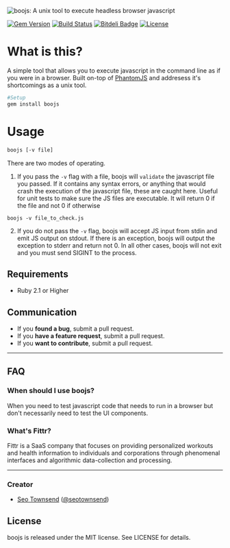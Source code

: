 ![boojs: A unix tool to execute headless browser javascript](https://raw.githubusercontent.com/sotownsend/boojs/master/logo.png)

[![Gem Version](https://badge.fury.io/rb/boojs.svg)](http://badge.fury.io/rb/boojs)
[![Build Status](https://travis-ci.org/sotownsend/boojs.svg?branch=master)](https://travis-ci.org/sotownsend/boojs)
[![Bitdeli Badge](https://d2weczhvl823v0.cloudfront.net/sotownsend/boojs/trend.png)](https://bitdeli.com/free "Bitdeli Badge")
[![License](http://img.shields.io/badge/license-MIT-green.svg?style=flat)](https://github.com/sotownsend/boojs/blob/master/LICENSE)

# What is this?
A simple tool that allows you to execute javascript in the command line as if you were in a browser. Built on-top of [PhantomJS](phantomjs.org) and 
addresess it's shortcomings as a unix tool.

```sh
#Setup
gem install boojs
```

# Usage
```sh
boojs [-v file]
```

There are two modes of operating.


1. If you pass the `-v` flag with a file, boojs will `validate` the javascript file you passed. If it contains any syntax errors, or anything that would crash the execution of the javascript file, these are caught here. Useful for unit tests to make sure the JS files are executable. It will return 0 if the file and not 0 if otherwise

`boojs -v file_to_check.js`

2. If you do not pass the `-v` flag, boojs will accept JS input from stdin and emit JS output on stdout. If there is an exception, boojs 
will output the exception to stderr and return not 0. In all other cases, boojs will not exit and you must send SIGINT to the process.


## Requirements

- Ruby 2.1 or Higher

## Communication

- If you **found a bug**, submit a pull request.
- If you **have a feature request**, submit a pull request.
- If you **want to contribute**, submit a pull request.

---

## FAQ

### When should I use boojs?

When you need to test javascript code that needs to run in a browser but don't necessarily need to test the UI components.

### What's Fittr?

Fittr is a SaaS company that focuses on providing personalized workouts and health information to individuals and corporations through phenomenal interfaces and algorithmic data-collection and processing.

* * *

### Creator

- [Seo Townsend](http://github.com/sotownsend) ([@seotownsend](https://twitter.com/seotownsend))

## License

boojs is released under the MIT license. See LICENSE for details.
